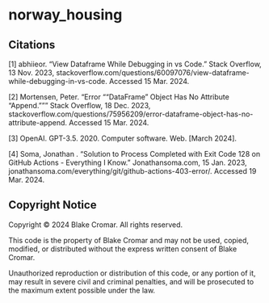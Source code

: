 # norway_housing

## Citations
[1] abhiieor. “View Dataframe While Debugging in vs Code.” Stack Overflow, 13 Nov. 2023, stackoverflow.com/questions/60097076/view-dataframe-while-debugging-in-vs-code. Accessed 15 Mar. 2024.

[2] Mortensen, Peter. “Error ““DataFrame” Object Has No Attribute “Append.””” Stack Overflow, 18 Dec. 2023, stackoverflow.com/questions/75956209/error-dataframe-object-has-no-attribute-append. Accessed 15 Mar. 2024.

[3] OpenAI. GPT-3.5. 2020. Computer software. Web. [March 2024]. 

[4] Soma, Jonathan . “Solution to Process Completed with Exit Code 128 on GitHub Actions - Everything I Know.” Jonathansoma.com, 15 Jan. 2023, jonathansoma.com/everything/git/github-actions-403-error/. Accessed 19 Mar. 2024.

## Copyright Notice

Copyright © 2024 Blake Cromar. All rights reserved. 

This code is the property of Blake Cromar and may not be used, copied, modified, or distributed without the express written consent of Blake Cromar.

Unauthorized reproduction or distribution of this code, or any portion of it, may result in severe civil and criminal penalties, and will be prosecuted to the maximum extent possible under the law.

